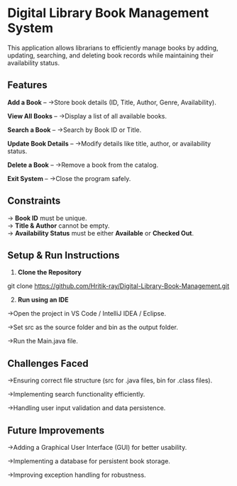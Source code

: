 # Digital Library Book Management System

This application allows librarians to efficiently manage books by adding, updating, searching, and deleting book records while maintaining their availability status.

##  Features
 **Add a Book** – 
 ->Store book details (ID, Title, Author, Genre, Availability). 

 **View All Books** – 
 ->Display a list of all available books. 
 
 **Search a Book** – 
 ->Search by Book ID or Title.  
 
 **Update Book Details** – 
 ->Modify details like title, author, or availability status.  
 
 **Delete a Book** –
 ->Remove a book from the catalog.
 
 **Exit System** – 
 ->Close the program safely.  

 
##  Constraints
-> **Book ID** must be unique.  
-> **Title & Author** cannot be empty.  
-> **Availability Status** must be either **Available** or **Checked Out**.  


##  Setup & Run Instructions


1. **Clone the Repository**  
   
  git clone https://github.com/Hritik-ray/Digital-Library-Book-Management.git

  

 2. **Run using an IDE**
 
  ->Open the project in VS Code / IntelliJ IDEA / Eclipse.

  ->Set src as the source folder and bin as the output folder.

  ->Run the Main.java file.

   


## Challenges Faced
->Ensuring correct file structure (src for .java files, bin for .class files).

->Implementing search functionality efficiently.

->Handling user input validation and data persistence.



## Future Improvements
->Adding a Graphical User Interface (GUI) for better usability.

->Implementing a database for persistent book storage.

->Improving exception handling for robustness.









